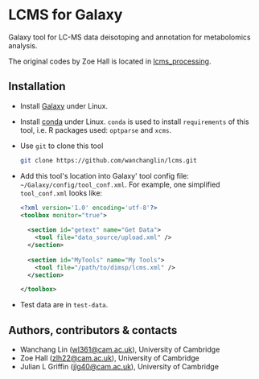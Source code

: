 # LCMS for Galaxy #

Galaxy tool for LC-MS data deisotoping and annotation for metabolomics
analysis.


The original codes by Zoe Hall is located in 
[lcms_processing](https://github.com/hallz/lcms_processing_). 

## Installation ##

- Install [Galaxy](https://github.com/galaxyproject/galaxy) under Linux.

- Install [conda](https://docs.conda.io/en/latest/miniconda.html) under
  Linux. `conda` is used to install `requirements` of this tool, i.e. R
  packages used: `optparse` and `xcms`.

- Use `git` to clone this tool

  ```bash
  git clone https://github.com/wanchanglin/lcms.git
  ```

- Add this tool's location into Galaxy' tool config file:
  `~/Galaxy/config/tool_conf.xml`. For example, one simplified
  `tool_conf.xml` looks like:

  ```xml
  <?xml version='1.0' encoding='utf-8'?>
  <toolbox monitor="true">
    
    <section id="getext" name="Get Data">
      <tool file="data_source/upload.xml" />
    </section>
    
    <section id="MyTools" name="My Tools">
      <tool file="/path/to/dimsp/lcms.xml" />
    </section>

  </toolbox>
  ```

- Test data are in `test-data`.

## Authors, contributors & contacts ##

- Wanchang Lin (wl361@cam.ac.uk), University of Cambridge 
- Zoe Hall (zlh22@cam.ac.uk), University of Cambridge 
- Julian L Griffin (jlg40@cam.ac.uk), University of Cambridge 

